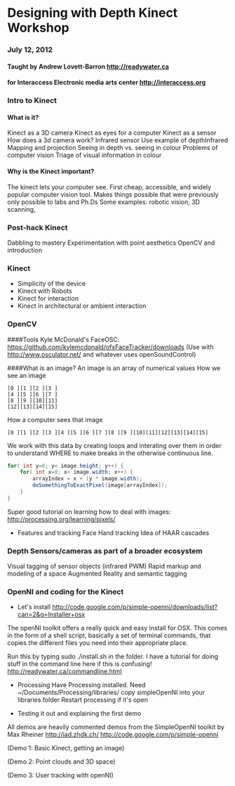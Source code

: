 # Designing with Depth Kinect Workshop
### July 12, 2012 
#### Taught by Andrew Lovett-Barron http://readywater.ca
#### for Interaccess Electronic media arts center http://interaccess.org

### Intro to Kinect
#### What is it?
Kinect as a 3D camera
Kinect as eyes for a computer
Kinect as a sensor
How does a 3d camera work?
Infrared sensor
Use example of depthInfrared
Mapping and projection
Seeing in depth vs. seeing in colour
Problems of computer vision
Triage of visual information in colour

#### Why is the Kinect important?
The kinect lets your computer see.
First cheap, accessible, and widely popular computer vision tool.
Makes things possible that were previously only possible to labs and Ph.Ds
Some examples: robotic vision, 3D scanning, 

### Post-hack Kinect
Dabbling to mastery
Experimentation with point aesthetics
OpenCV and introduction
	
### Kinect
- Simplicity of the device
- Kinect with Robots
- Kinect for interaction
- Kinect in architectural or ambient interaction

### OpenCV
####Tools
Kyle McDonald's FaceOSC: https://github.com/kylemcdonald/ofxFaceTracker/downloads
(Use with http://www.osculator.net/ and whatever uses openSoundControl)

####What is an image?
An image is an array of numerical values
How we see an image
```
[0 ][1 ][2 ][3 ]
[4 ][5 ][6 ][7 ]
[8 ][9 ][10][11]
[12][13][14][15]
```

How a computer sees that image
```
[0 ][1 ][2 ][3 ][4 ][5 ][6 ][7 ][8 ][9 ][10][11][12][13][14][15]
```
We work with this data by creating loops and interating over them in order to understand WHERE to make breaks in the otherwise continuous line.
```java
for( int y=0; y< image.height; y++) {
	for( int x=0; x< image.width; x++) {
		arrayIndex = x + (y * image.width);
		doSomethingToExactPixel(image[arrayIndex]);
	}
}
```
Super good tutorial on learning how to deal with images:
http://processing.org/learning/pixels/

- Features and tracking
Face
Hand tracking
Idea of HAAR cascades

### Depth Sensors/cameras as part of a broader ecosystem 
Visual tagging of sensor objects (infrared PWM)
Rapid markup and modeling of a space
Augmented Reality and semantic tagging



### OpenNI and coding for the Kinect
- Let's install
http://code.google.com/p/simple-openni/downloads/list?can=2&q=Installer+osx

The openNI toolkit offers a really quick and easy install for OSX. This comes in the form of a shell script, basically a set of terminal commands, that copies the different files you need into their appropriate place.

Run this by typing sudo ./install.sh in the folder.
I have a tutorial for doing stuff in the command line here if this is confusing!
http://readywater.ca/commandline.html

- Processing
Have Processing installed.
Need ~/Documents/Processing/libraries/
copy simpleOpenNI into your libraries folder
Restart processing if it's open

- Testing it out and explaining the first demo

All demos are heavily commented demos from the SimpleOpenNI toolkit by Max Rheiner http://iad.zhdk.ch/
http://code.google.com/p/simple-openni

(Demo 1: Basic Kinect, getting an image)

(Demo 2: Point clouds and 3D space)

(Demo 3: User tracking with openNI)